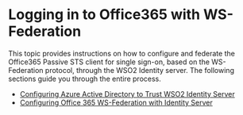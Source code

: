# Logging in to Office365 with WS-Federation

This topic provides instructions on how to configure and federate the
Office365 Passive STS client for single sign-on, based on the
WS-Federation protocol, through the WSO2 Identity server. The following
sections guide you through the entire process.

-   [Configuring Azure Active Directory to Trust WSO2 Identity
    Server](../../learn/configuring-azure-active-directory-to-trust-wso2-identity-server)
-   [Configuring Office 365 WS-Federation with Identity
    Server](../../learn/configuring-office-365-ws-federation-with-identity-server)

  
